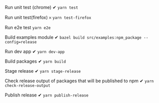 Run unit test (chrome) ✔︎
`yarn test`

Run unit test(firefox) 𐄂
`yarn test-firefox`

Run e2e test
`yarn e2e`

Build examples module ✔︎
`bazel build src/examples:npm_package --config=release`

Run dev app ✔︎
`yarn dev-app`

Build packages ✔︎
`yarn build`

Stage release ✔︎
`yarn stage-release`

Check release output of packages that will be published to npm ✔︎
`yarn check-release-output`

Publish release ✔︎
`yarn publish-release`
